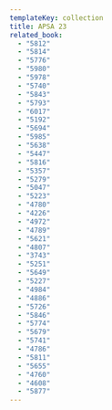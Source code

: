 ```yaml
---
templateKey: collection
title: APSA 23
related_book:
  - "5812"
  - "5814"
  - "5776"
  - "5980"
  - "5978"
  - "5740"
  - "5843"
  - "5793"
  - "6017"
  - "5192"
  - "5694"
  - "5985"
  - "5638"
  - "5447"
  - "5816"
  - "5357"
  - "5279"
  - "5047"
  - "5223"
  - "4780"
  - "4226"
  - "4972"
  - "4789"
  - "5621"
  - "4807"
  - "3743"
  - "5251"
  - "5649"
  - "5227"
  - "4984"
  - "4886"
  - "5726"
  - "5846"
  - "5774"
  - "5679"
  - "5741"
  - "4786"
  - "5811"
  - "5655"
  - "4760"
  - "4608"
  - "5877"
---
```

